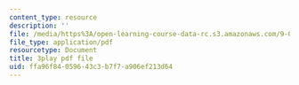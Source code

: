 ```yaml
---
content_type: resource
description: ''
file: /media/https%3A/open-learning-course-data-rc.s3.amazonaws.com/9-00sc-introduction-to-psychology-fall-2011/ffa96f84059643c3b7f7a906ef213d64_gRe7dy2HSTg.pdf
file_type: application/pdf
resourcetype: Document
title: 3play pdf file
uid: ffa96f84-0596-43c3-b7f7-a906ef213d64
---
```

